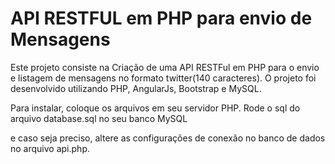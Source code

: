 # API RESTFUL em PHP para envio de Mensagens
Este projeto consiste na Criação de uma API RESTFul em PHP para o envio e listagem de mensagens no formato twitter(140 caracteres).
O projeto foi desenvolvido utilizando PHP, AngularJs, Bootstrap e MySQL.

Para instalar, coloque os arquivos em seu servidor PHP.
Rode o sql do arquivo database.sql no seu banco MySQL

e caso seja preciso, altere as configurações de conexão no banco de dados no arquivo api.php.
